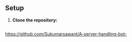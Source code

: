 ## Setup

1. **Clone the repository:**
   ```bash
https://github.com/Sukumarsawant/A-server-handling-bot-
```
